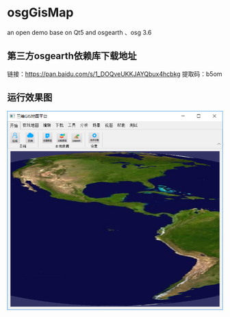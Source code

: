 # osgGisMap
an open demo base on Qt5 and osgearth 、osg 3.6

## 第三方osgearth依赖库下载地址

链接：https://pan.baidu.com/s/1_DOQveUKKJAYQbux4hcbkg 
提取码：b5om 

## 运行效果图

![主界面](.\screenshot\mainwindow.png)
